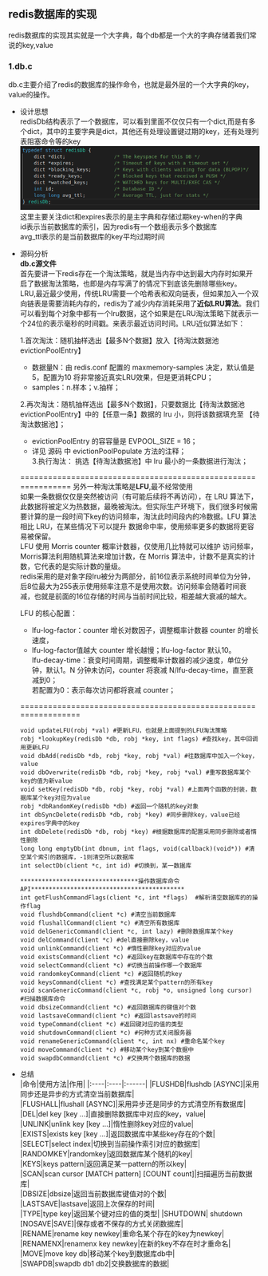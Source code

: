 ## redis数据库的实现    
redis数据库的实现其实就是一个大字典，每个db都是一个大的字典存储着我们常说的key,value    

### 1.db.c    
db.c主要介绍了redis的数据库的操作命令，也就是最外层的一个大字典的key，value的操作。    

- 设计思想   
  redisDb结构表示了一个数据库，可以看到里面不仅仅只有一个dict,而是有多个dict，其中的主要字典是dict，其他还有处理设置键过期的key，还有处理列表阻塞命令等的key     
  ![db](../Pictures/redis_db1.png)    
  这里主要关注dict和expires表示的是主字典和存储过期key-when的字典      
  id表示当前数据库的索引，因为redis有一个数组表示多个数据库    
  avg_ttl表示的是当前数据库的key平均过期时间     

- 源码分析   
  **db.c源文件**     
  首先要讲一下redis存在一个淘汰策略，就是当内存中达到最大内存时如果开启了数据淘汰策略，也即是内存写满了的情况下到底该先删除哪些key。     
  LRU,最近最少使用，传统LRU需要一个哈希表和双向链表，但如果加入一个双向链表是需要消耗内存的，redis为了减少内存消耗采用了**近似LRU算法**。我们可以看到每个对象中都有一个lru数据，这个如果是在LRU淘汰策略下就表示一个24位的表示毫秒的时间戳。来表示最近访问时间。LRU近似算法如下：    
  
  1.首次淘汰：随机抽样选出【最多N个数据】放入【待淘汰数据池 evictionPoolEntry】   
  - 数据量N：由 redis.conf 配置的 maxmemory-samples 决定，默认值是5，配置为10 将非常接近真实LRU效果，但是更消耗CPU；     
  - samples：n.样本；v.抽样；     

  2.再次淘汰：随机抽样选出【最多N个数据】，只要数据比【待淘汰数据池 evictionPoolEntry】中的【任意一条】数据的 lru 小，则将该数据填充至 【待淘汰数据池】；      
  - evictionPoolEntry 的容容量是 EVPOOL_SIZE = 16；     
  - 详见 源码 中 evictionPoolPopulate 方法的注释；   
3.执行淘汰： 挑选【待淘汰数据池】中 lru 最小的一条数据进行淘汰；     

  ==============================================================
  另外一种淘汰策略是**LFU**,最不经常使用     
  如果一条数据仅仅是突然被访问（有可能后续将不再访问），在 LRU 算法下，此数据将被定义为热数据，最晚被淘汰。但实际生产环境下，我们很多时候需要计算的是一段时间下key的访问频率，淘汰此时间段内的冷数据。LFU 算法相比 LRU，在某些情况下可以提升 数据命中率，使用频率更多的数据将更容易被保留。      
  LFU 使用 Morris counter 概率计数器，仅使用几比特就可以维护 访问频率，Morris算法利用随机算法来增加计数，在 Morris 算法中，计数不是真实的计数，它代表的是实际计数的量级。     
  redis采用的是对象字段lru被分为两部分，前16位表示系统时间单位为分钟，后8位最大为255表示使用频率注意不是使用次数。访问频率会随着时间衰减，也就是前面的16位存储的时间与当前时间比较，相差越大衰减的越大。    
  
  LFU 的核心配置：

  - lfu-log-factor：counter 增长对数因子，调整概率计数器 counter 的增长速度，      
  - lfu-log-factor值越大 counter 增长越慢；lfu-log-factor 默认10。     
    lfu-decay-time：衰变时间周期，调整概率计数器的减少速度，单位分钟，默认1。N 分钟未访问，counter 将衰减 N/lfu-decay-time，直至衰减到0；     
    若配置为0：表示每次访问都将衰减 counter；

  ================================================================     
  ```
  void updateLFU(robj *val) #更新LFU，也就是上面提到的LFU淘汰策略       
  robj *lookupKey(redisDb *db, robj *key, int flags) #查找key，其中回调用更新LFU    
  void dbAdd(redisDb *db, robj *key, robj *val) #往数据库中加入一个key，value   
  void dbOverwrite(redisDb *db, robj *key, robj *val) #重写数据库某个key的值为新value    
  void setKey(redisDb *db, robj *key, robj *val) #上面两个函数的封装，数据库某个key对应为value    
  robj *dbRandomKey(redisDb *db) #返回一个随机的key对象   
  int dbSyncDelete(redisDb *db, robj *key) #同步删除key，value已经expires字典中的key   
  int dbDelete(redisDb *db, robj *key) #根据数据库的配置采用同步删除或者惰性删除   
  long long emptyDb(int dbnum, int flags, void(callback)(void*)) #清空某个索引的数据库，-1则清空所以数据库   
  int selectDb(client *c, int id) #切换到，某一数据库       
  ```   
  ```
  *********************************操作数据库命令API*******************************************
  int getFlushCommandFlags(client *c, int *flags)  #解析清空数据库的的操作flag      
  void flushdbCommand(client *c) #清空当前数据库  
  void flushallCommand(client *c) #清空所有数据库   
  void delGenericCommand(client *c, int lazy) #删除数据库某个key    
  void delCommand(client *c) #del直接删除key，value   
  void unlinkCommand(client *c) #惰性删除key对应的value   
  void existsCommand(client *c) #返回key在数据库中存在的个数    
  void selectCommand(client *c) #切换当前操作哪一个数据库    
  void randomkeyCommand(client *c) #返回随机的key   
  void keysCommand(client *c) #查找满足某个pattern的所有key   
  void scanGenericCommand(client *c, robj *o, unsigned long cursor)  #扫描数据库命令   
  void dbsizeCommand(client *c) #返回数据库的键值对个数   
  void lastsaveCommand(client *c) #返回lastsave的时间   
  void typeCommand(client *c) #返回键对应的值的类型   
  void shutdownCommand(client *c) #何种方式关闭服务器  
  void renameGenericCommand(client *c, int nx) #重命名某个key  
  void moveCommand(client *c) #移动某个key到某个数据中   
  void swapdbCommand(client *c) #交换两个数据库的数据   

  ```  

- 总结    
  |命令|使用方法|作用|
  |:----|:----|:------|
  |FLUSHDB|flushdb [ASYNC]|采用同步还是异步的方式清空当前数据库|   
  |FLUSHALL|flushall [ASYNC]|采用异步还是同步的方式清空所有数据库|   
  |DEL|del key [key ...]|直接删除数据库中对应的key，value|  
  |UNLINK|unlink key [key ...]|惰性删除key对应的value|   
  |EXISTS|exists key [key ...]|返回数据库中某些key存在的个数|   
  |SELECT|select index|切换到当前操作索引对应的数据库|   
  |RANDOMKEY|randomkey|返回数据库某个随机的key|   
  |KEYS|keys pattern|返回满足某一pattern的所以key|  
  |SCAN|scan cursor [MATCH pattern] [COUNT count]|扫描遍历当前数据库|   
  |DBSIZE|dbsize|返回当前数据库键值对的个数|  
  |LASTSAVE|lastsave|返回上次保存的时间|   
  |TYPE|type key|返回某个键对应的值的类型| 
  |SHUTDOWN| shutdown [NOSAVE|SAVE]|保存或者不保存的方式关闭数据库|   
  |RENAME|rename key newkey|重命名某个存在的key为newkey|   
  |RENAMENX|renamenx key newkey|在新的key不存在时才重命名|  
  |MOVE|move key db|移动某个key到数据库db中|   
  |SWAPDB|swapdb db1 db2|交换数据库的数据|   
  






  


